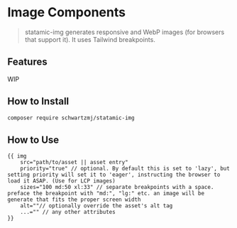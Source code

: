 # Image Components

> statamic-img generates responsive and WebP images (for browsers that support it). It uses Tailwind breakpoints.

## Features

WIP

## How to Install

<!-- You can search for this addon in the `Tools > Addons` section of the Statamic control panel and click **install**, or run the following command from your project root: -->

```bash
composer require schwartzmj/statamic-img
```

## How to Use

```
{{ img
    src="path/to/asset || asset entry"
    priority="true" // optional. By default this is set to 'lazy', but setting priority will set it to 'eager', instructing the browser to load it ASAP. (Use for LCP images)
    sizes="100 md:50 xl:33" // separate breakpoints with a space. preface the breakpoint with "md:", "lg:" etc. an image will be generate that fits the proper screen width
    alt=""// optionally override the asset's alt tag
    ...="" // any other attributes
}}
```
